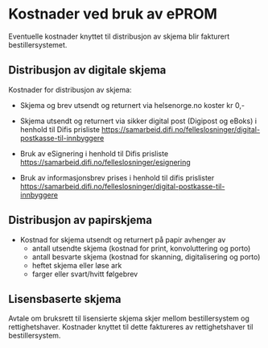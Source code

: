 # Kostnader ved bruk av ePROM

Eventuelle kostnader knyttet til distribusjon av skjema blir fakturert bestillersystemet.

## Distribusjon av digitale skjema

Kostnader for distribusjon av skjema:

- Skjema og brev utsendt og returnert via helsenorge.no koster kr 0,-

- Skjema utsendt og returnert via sikker digital post (Digipost og eBoks) i henhold til Difis prisliste https://samarbeid.difi.no/felleslosninger/digital-postkasse-til-innbyggere

- Bruk av eSignering i henhold til Difis prisliste https://samarbeid.difi.no/felleslosninger/esignering

- Bruk av informasjonsbrev prises i henhold til difis prislister https://samarbeid.difi.no/felleslosninger/digital-postkasse-til-innbyggere

## Distribusjon av papirskjema

- Kostnad for skjema utsendt og returnert på papir avhenger av 
  - antall utsendte skjema (kostnad for print, konvoluttering og porto)
  - antall besvarte skjema (kostnad for skanning, digitalisering og porto)
  - heftet skjema eller løse ark
  - farger eller svart/hvitt følgebrev

## Lisensbaserte skjema 

Avtale om bruksrett til lisensierte skjema skjer mellom bestillersystem og rettighetshaver. Kostnader knyttet til dette faktureres av rettighetshaver til bestillersystem.
